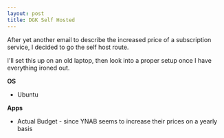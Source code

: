 ```yaml
---
layout: post
title: DGK Self Hosted
---
```

After yet another email to describe the increased price of a subscription service, I decided to go the self host route. 

I'll set this up on an old laptop, then look into a proper setup once I have everything ironed out. 

**OS**
- Ubuntu

**Apps**
- Actual Budget - since YNAB seems to increase their prices on a yearly basis

